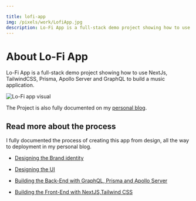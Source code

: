 ```yaml
---

title: lofi-app
img: /pixels/work/LofiApp.jpg
description: Lo-Fi App is a full-stack demo project showing how to use NextJs, TailwindCSS, Prisma, Apollo Server and GraphQL to build a music application.
---
```


# About Lo-Fi App

Lo-Fi App is a full-stack demo project showing how to use NextJs, TailwindCSS,
Prisma, Apollo Server and GraphQL to build a music application.

![Lo-Fi app visual](https://i.imgur.com/H5hocq3.gif)

The Project is also fully documented on my
[personal blog](https://www.achrafgarai.com).

## Read more about the process

I fully documented the process of creating this app from design, all the way to
deployment in my personal blog.

- [Designing the Brand identity](https://www.achrafgarai.com/making-a-music-app-part-1-branding/)

- [Designing the UI](https://www.achrafgarai.com/building-a-music-app-part-2-ux-ui-design/)

- [Building the Back-End with GraphQL, Prisma and Apollo Server](https://www.achrafgarai.com/building-a-music-app-part-3-back-end-with-prisma-and-apollo-server/)

- [Building the Front-End with NextJS,Tailwind CSS](https://www.achrafgarai.com/building-a-music-app-part-4-building-the-frond-end-with-nextjs-and-tailwindcss/)
